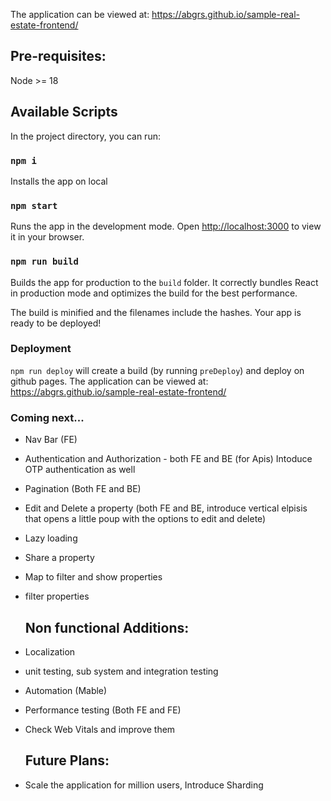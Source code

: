 The application can be viewed at:
https://abgrs.github.io/sample-real-estate-frontend/

## Pre-requisites:

Node  >= 18
## Available Scripts

In the project directory, you can run:

### `npm i`
Installs the app on local

### `npm start`

Runs the app in the development mode.
Open [http://localhost:3000](http://localhost:3000) to view it in your browser.

### `npm run build`

Builds the app for production to the `build` folder.
It correctly bundles React in production mode and optimizes the build for the best performance.

The build is minified and the filenames include the hashes.
Your app is ready to be deployed!

### Deployment
`npm run deploy` will create a build (by running `preDeploy`) and deploy on github pages. The application can be viewed at:
https://abgrs.github.io/sample-real-estate-frontend/

### Coming next...
- Nav Bar (FE)
- Authentication and Authorization - both FE and BE (for Apis) Intoduce OTP authentication as well
- Pagination (Both FE and BE)
- Edit and Delete a property (both FE and BE, introduce vertical elpisis that opens a little poup with the options to edit and delete)
- Lazy loading
- Share a property
- Map to filter and show properties
- filter properties

  ## Non functional Additions:
- Localization
- unit testing, sub system and integration testing
- Automation (Mable)
- Performance testing (Both FE and FE)
- Check Web Vitals and improve them

  ## Future Plans:
- Scale the application for million users, Introduce Sharding

